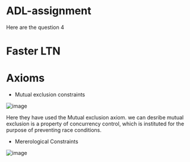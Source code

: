 # ADL-assignment

Here are the question 4 

# Faster LTN

# Axioms

* Mutual exclusion constraints
  
  
![image](https://user-images.githubusercontent.com/85010143/147626308-890d5fdb-cfc8-4763-a636-de5bda371f1c.png)

Here they have used the Mutual exclusion axiom. we can desribe mutual exclusion is a property of concurrency control, which is instituted for the purpose of preventing race conditions.


* Mererological Constraints


![image](https://user-images.githubusercontent.com/85010143/147626354-39c31223-51f2-43d7-aa87-fd5bd1d746bf.png)




 
 
 
